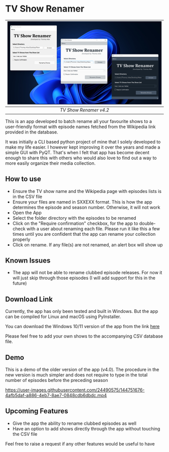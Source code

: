 # TV Show Renamer

| ![Screenshot of the App](show_renamer_v4_files/images/themes-v4.2.png) |
|:--:| 
| *TV Show Renamer v4.2* |

This is an app developed to batch rename all your favourite shows to a user-friendly format with episode names fetched from the Wikipedia link provided in the database.

It was initially a CLI based python project of mine that I solely developed to make my life easier. I however kept improving it over the years and made a simple GUI with PyQT. That's when I felt that app has become decent enough to share this with others who would also love to find out a way to more easily organize their media collection.

## How to use

- Ensure the TV show name and the Wikipedia page with episodes lists is in the CSV file
- Ensure your files are named in SXXEXX format. This is how the app determines the episode and season number. Otherwise, it will not work
- Open the App
- Select the folder directory with the episodes to be renamed
- Click on the "Require confirmation" checkbox, for the app to double-check with a user about renaming each file. Please run it like this a few times until you are confident that the app can rename your collection properly
- Click on rename. If any file(s) are not renamed, an alert box will show up


## Known Issues

- The app will not be able to rename clubbed episode releases. For now it will just skip through those episodes (I will add support for this in the future)

## Download Link
Currently, the app has only been tested and built in Windows. But the app can be compiled for Linux and macOS using PyInstaller. 

You can download the Windows 10/11 version of the app from the link [here](https://github.com/Thomasalex2/tv-show-renamer/releases)

Please feel free to add your own shows to the accompanying CSV database file. 

## Demo
This is a demo of the older version of the app (v4.0). The procedure in the new version is much simpler and does not require to type in the total number of episodes before the preceding season

https://user-images.githubusercontent.com/24490575/144751676-4afb5daf-a886-4eb7-8ae7-0848cdb6dbdc.mp4


## Upcoming Features
- Give the app the ability to rename clubbed episodes as well
- Have an option to add shows directly through the app without touching the CSV file

Feel free to raise a request if any other features would be useful to have